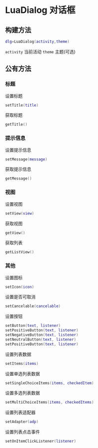 # LuaDialog 对话框
## 构建方法
``` lua
dlg=LuaDialog(activity,theme)
```
`activity` 当前活动
`theme` 主题(可选)

## 公有方法
### 标题
设置标题
``` lua
setTitle(title)
```

获取标题
``` lua
getTitle()
```
### 提示信息
设置提示信息
``` lua
setMessage(message)
```

获取提示信息
``` lua
getMessage()
```

### 视图
设置视图
``` lua
setView(view)
```
获取视图
``` lua
getView()
```
获取列表
``` lua
getListView()
```

### 其他
设置图标
``` lua
setIcon(icon)
```
设置是否可取消
``` lua
setCancelable(cancelable)
```

设置按钮
``` lua
setButton(text, listener)
setPositiveButton(text, listener)
setNegativeButton(text, listener)
setNeutralButton(text, listener)
setPositiveButton(text, listener)
```

设置列表数据
``` lua
setItems(items)
```

设置单选列表数据
``` lua
setSingleChoiceItems(items, checkedItem)
```

设置多选列表数据
``` lua
setMultiChoiceItems(items, checkedItems)
```

设置列表适配器
``` lua
setAdapter(adp)
```
设置列表点击事件
``` lua
setOnItemClickListener(listener)
```
